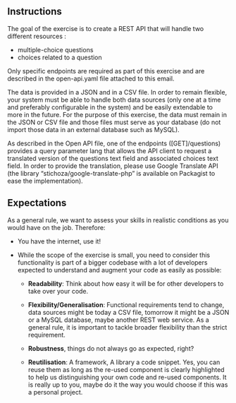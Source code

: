 ## Instructions
The goal of the exercise is to create a REST API that will handle two different resources :
  - multiple-choice questions
  - choices related to a question

Only specific endpoints are required as part of this exercise and are described in the 
open-api.yaml file attached to this email.

The data is provided in a JSON and in a CSV file. In order to remain flexible, 
your system must be able to handle both data sources 
(only one at a time and preferably configurable in the system) and be easily 
extendable to more in the future. For the purpose of this exercise, the data must
remain in the JSON or CSV file and those files must serve as your 
database (do not import those data in an external database such as MySQL).

As described in the Open API file, one of the endpoints ([GET]/questions) provides a query 
parameter lang that allows the API client to request a translated version of the
questions text field and associated choices text field. In order to provide the 
translation, please use Google Translate API 
(the library “stichoza/google-translate-php” is available on Packagist to ease the
implementation).

## Expectations
As a general rule, we want to assess your skills in realistic conditions as you
would have on the job. Therefore:

- You have the internet, use it!
- While the scope of the exercise is small, you need to consider this functionality is part of a bigger codebase with a lot of developers expected to understand and augment your code as easily as possible:

  - __Readability__: Think about how easy it will be for other developers to take over 
  your code.
  
  - __Flexibility/Generalisation__: Functional requirements tend to change, data sources 
  might be today a CSV file, tomorrow it might be a JSON or a MySQL database, 
  maybe another REST web service. As a general rule, it is important to tackle 
  broader flexibility than the strict requirement.
  
  - __Robustness__, things do not always go as expected, right?
  
  - __Reutilisation__: A framework, A library a code snippet. Yes, you can reuse 
  them as long as the re-used component is clearly highlighted to help us 
  distinguishing your own code and re-used components. 
  It is really up to you, maybe do it the way you would choose if this 
  was a personal project.